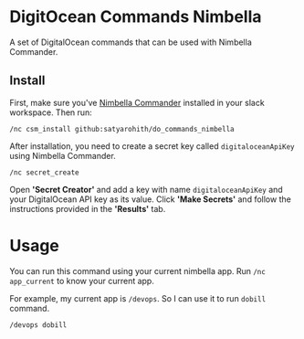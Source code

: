 # DigitOcean Commands Nimbella

A set of DigitalOcean commands that can be used with Nimbella Commander.

## Install

First, make sure you've [Nimbella Commander](https://nimbella.com/resources-commander/overview) installed in your slack workspace. Then run:
```
/nc csm_install github:satyarohith/do_commands_nimbella
```

After installation, you need to create a secret key called `digitaloceanApiKey` using Nimbella Commander.
```
/nc secret_create
```

Open **'Secret Creator'** and add a key with name `digitaloceanApiKey` and your DigitalOcean API key as its value. Click **'Make Secrets'** and follow the instructions provided in the **'Results'** tab.

# Usage

You can run this command using your current nimbella app. Run `/nc app_current` to know your current app.

For example, my current app is `/devops`. So I can use it to run `dobill` command.
```
/devops dobill
```